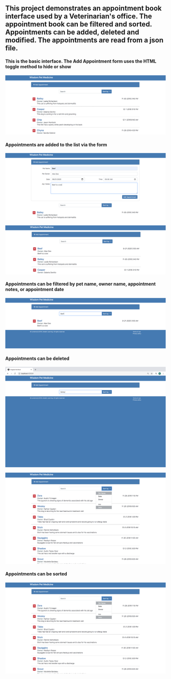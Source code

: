 <h2> This project demonstrates an appointment book interface used by a Veterinarian's office. The appointment book can be filtered and sorted. Appointments can be added, deleted and modified. The appointments are read from a json file. </h2>


<h4>This is the basic interface. The Add Appointment form uses the HTML toggle method to hide or show</h4>

![image_1](https://github.com/a-rhodes-vcu/Appointment_book_interface_with_Angular/blob/master/images/Screen%20Shot%202020-09-07%20at%2011.54.59%20AM.png)

<h4>Appointments are added to the list via the form </h4>

![image_2](https://github.com/a-rhodes-vcu/Appointment_book_interface_with_Angular/blob/master/images/Screen%20Shot%202020-09-07%20at%2011.55.35%20AM.png)

![image_3](https://github.com/a-rhodes-vcu/Appointment_book_interface_with_Angular/blob/master/images/Screen%20Shot%202020-09-07%20at%2011.55.43%20AM.png)

<h4>Appointments can be filtered by pet name, owner name, appointment notes, or appointment date </h4>

![image_4](https://github.com/a-rhodes-vcu/Appointment_book_interface_with_Angular/blob/master/images/Screen%20Shot%202020-09-07%20at%2011.56.17%20AM.png)

<h4>Appointments can be deleted</h4>

![image_5](https://github.com/a-rhodes-vcu/Appointment_book_interface_with_Angular/blob/master/images/Screen%20Shot%202020-09-07%20at%2012.17.29%20PM.png)

![image_7](https://github.com/a-rhodes-vcu/Appointment_book_interface_with_Angular/blob/master/images/Screen%20Shot%202020-09-07%20at%2011.58.26%20AM.png)


<h4>Appointments can be sorted</h4>

![image_6](https://github.com/a-rhodes-vcu/Appointment_book_interface_with_Angular/blob/master/images/Screen%20Shot%202020-09-07%20at%2011.58.26%20AM.png)
